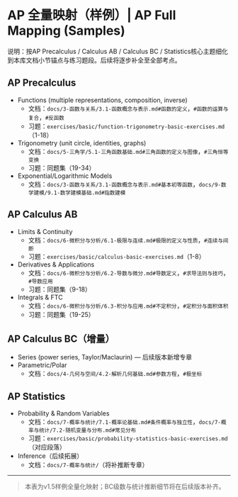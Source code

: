 # AP 全量映射（样例）| AP Full Mapping (Samples)

说明：按AP Precalculus / Calculus AB / Calculus BC / Statistics核心主题细化到本库文档小节锚点与练习题段。后续将逐步补全至全部考点。

## AP Precalculus

- Functions (multiple representations, composition, inverse)
  - 文档：`docs/3-函数与关系/3.1-函数概念与表示.md#函数的定义`，`#函数的运算与复合`，`#反函数`
  - 习题：`exercises/basic/function-trigonometry-basic-exercises.md`（1-18）
- Trigonometry (unit circle, identities, graphs)
  - 文档：`docs/5-三角学/5.1-三角函数基础.md#三角函数的定义与图像`，`#三角恒等变换`
  - 习题：同题集（19-34）
- Exponential/Logarithmic Models
  - 文档：`docs/3-函数与关系/3.1-函数概念与表示.md#基本初等函数`，`docs/9-数学建模/9.1-数学建模基础.md#指数建模`

## AP Calculus AB

- Limits & Continuity
  - 文档：`docs/6-微积分与分析/6.1-极限与连续.md#极限的定义与性质`，`#连续与间断`
  - 习题：`exercises/basic/calculus-basic-exercises.md`（1-8）
- Derivatives & Applications
  - 文档：`docs/6-微积分与分析/6.2-导数与微分.md#导数定义`，`#求导法则与技巧`，`#导数应用`
  - 习题：同题集（9-18）
- Integrals & FTC
  - 文档：`docs/6-微积分与分析/6.3-积分与应用.md#不定积分`，`#定积分与面积体积`
  - 习题：同题集（19-25）

## AP Calculus BC（增量）

- Series (power series, Taylor/Maclaurin) — 后续版本新增专章
- Parametric/Polar
  - 文档：`docs/4-几何与空间/4.2-解析几何基础.md#参数方程`，`#极坐标`

## AP Statistics

- Probability & Random Variables
  - 文档：`docs/7-概率与统计/7.1-概率论基础.md#条件概率与独立性`，`docs/7-概率与统计/7.2-随机变量与分布.md#常见分布`
  - 习题：`exercises/basic/probability-statistics-basic-exercises.md`（对应段落）
- Inference（后续拓展）
  - 文档：`docs/7-概率与统计/`（将补推断专章）

---
> 本表为v1.5样例全量化映射；BC级数与统计推断细节将在后续版本补齐。
